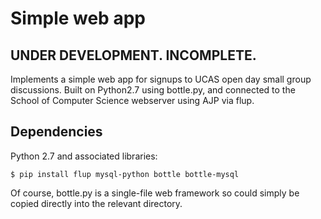 # Simple web app

## UNDER DEVELOPMENT. INCOMPLETE. 

Implements a simple web app for signups to UCAS open day small group discussions. Built on Python2.7 using bottle.py, and connected to the School of Computer Science webserver using AJP via flup.

## Dependencies

Python 2.7 and associated libraries:

    $ pip install flup mysql-python bottle bottle-mysql
    
Of course, bottle.py is a single-file web framework so could simply be copied directly into the relevant directory.
